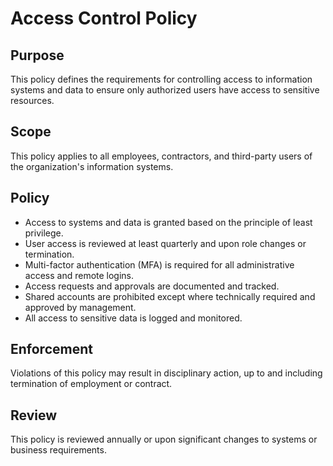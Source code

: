 # Access Control Policy

## Purpose
This policy defines the requirements for controlling access to information systems and data to ensure only authorized users have access to sensitive resources.

## Scope
This policy applies to all employees, contractors, and third-party users of the organization's information systems.

## Policy
- Access to systems and data is granted based on the principle of least privilege.
- User access is reviewed at least quarterly and upon role changes or termination.
- Multi-factor authentication (MFA) is required for all administrative access and remote logins.
- Access requests and approvals are documented and tracked.
- Shared accounts are prohibited except where technically required and approved by management.
- All access to sensitive data is logged and monitored.

## Enforcement
Violations of this policy may result in disciplinary action, up to and including termination of employment or contract.

## Review
This policy is reviewed annually or upon significant changes to systems or business requirements. 